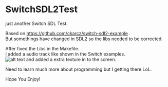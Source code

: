 # SwitchSDL2Test
just another Switch SDL Test.

Based on https://github.com/ckarcz/switch-sdl2-example .   
But somethings have changed in SDL2 so the libs needed to be corrected.

After fixed the Libs in the Makefile.  
I added a audio track like shown in the Switch examples.  
![alt text](http://dcnigma.eu5.org/wp-content/uploads/2019/11/2019110213094500-691C9B2C6D1F1E032DDC01FD026159FD.jpg)
and added a extra texture in to the screen.

Need to learn much more about programming but I getting there LoL.

Hope You Enjoy!
